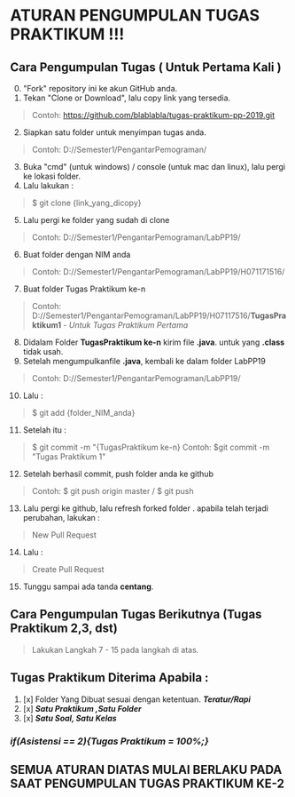 # ATURAN PENGUMPULAN TUGAS PRAKTIKUM !!!

## Cara Pengumpulan Tugas ( Untuk Pertama Kali )

0.  "Fork" repository ini ke akun GitHub anda. 
1.  Tekan "Clone or Download", lalu copy link yang tersedia.
>   Contoh: https://github.com/blablabla/tugas-praktikum-pp-2019.git
2.  Siapkan satu folder untuk menyimpan tugas anda.
>   Contoh: D://Semester1/PengantarPemograman/
3.  Buka "cmd" (untuk windows) / console (untuk mac dan linux), lalu pergi ke lokasi folder.
4.  Lalu lakukan :
>   $ git clone {link_yang_dicopy}
5.  Lalu pergi ke folder yang sudah di clone
>   Contoh: D://Semester1/PengantarPemograman/LabPP19/
6.  Buat folder dengan NIM anda
>   Contoh: D://Semester1/PengantarPemograman/LabPP19/H071171516/
7.  Buat folder Tugas Praktikum ke-n
>   Contoh: D://Semester1/PengantarPemograman/LabPP19/H07117516/**TugasPraktikum1** - *Untuk Tugas Praktikum Pertama*
8.  Didalam Folder **TugasPraktikum ke-n** kirim file **.java**. untuk yang **.class** tidak usah.
9.  Setelah mengumpulkanfile **.java**, kembali ke dalam folder LabPP19
>   Contoh: D://Semester1/PengantarPemograman/LabPP19/
10. Lalu :
>   $ git add {folder_NIM_anda}
11. Setelah itu :
>   $ git commit -m "{TugasPraktikum ke-n}
>   Contoh: $git commit -m "Tugas Praktikum 1"
12. Setelah berhasil commit, push folder anda ke github
>   Contoh: $ git push origin master / $ git push
13. Lalu pergi ke github, lalu refresh forked folder . apabila telah terjadi perubahan, lakukan :
>   New Pull Request
14. Lalu :
>   Create Pull Request
15. Tunggu sampai ada tanda **centang**.

## Cara Pengumpulan Tugas Berikutnya (Tugas Praktikum 2,3, dst)

>   Lakukan Langkah 7 - 15 pada langkah di atas.

## Tugas Praktikum Diterima Apabila :

1.  [x] Folder Yang Dibuat sesuai dengan ketentuan. **_Teratur/Rapi_**
2.  [x] **_Satu Praktikum ,Satu Folder_**
3.  [x] **_Satu Soal, Satu Kelas_**

### **_if(Asistensi == 2){Tugas Praktikum = 100%;}_** 

## SEMUA ATURAN DIATAS MULAI BERLAKU PADA SAAT PENGUMPULAN TUGAS PRAKTIKUM KE-2



